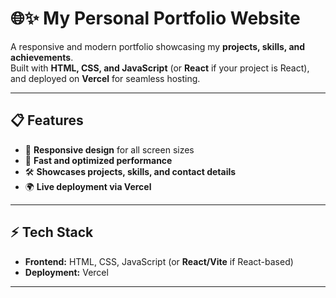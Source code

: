 # 🌐✨ My Personal Portfolio Website  

A responsive and modern portfolio showcasing my **projects, skills, and achievements**.  
Built with **HTML, CSS, and JavaScript** (or **React** if your project is React), and deployed on **Vercel** for seamless hosting.  

---

## 📋 **Features**
- 🎨 **Responsive design** for all screen sizes  
- 🚀 **Fast and optimized performance**  
- 🛠️ **Showcases projects, skills, and contact details**  
- 🌍 **Live deployment via Vercel**  

---

## ⚡ **Tech Stack**
- **Frontend:** HTML, CSS, JavaScript (or **React/Vite** if React-based)  
- **Deployment:** Vercel  

---
  

